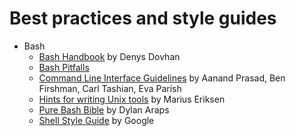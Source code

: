 # Best practices and style guides

- Bash
    - [Bash Handbook](https://github.com/denysdovhan/bash-handbook) by Denys Dovhan
    - [Bash Pitfalls](http://mywiki.wooledge.org/BashPitfalls)
    - [Command Line Interface Guidelines](https://clig.dev/) by Aanand Prasad, Ben Firshman, Carl Tashian, Eva Parish
    - [Hints for writing Unix tools](https://monkey.org/~marius/unix-tools-hints.html) by Marius Eriksen
    - [Pure Bash Bible](https://github.com/dylanaraps/pure-bash-bible) by Dylan Araps
    - [Shell Style Guide](https://google.github.io/styleguide/shellguide.html) by Google
